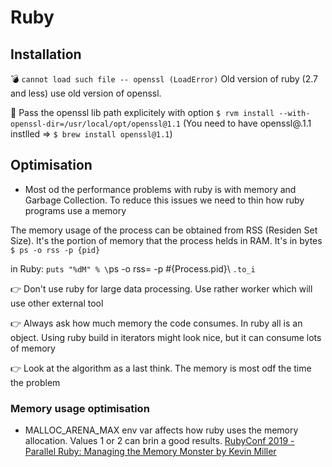 # Ruby

## Installation
:bomb: `cannot load such file -- openssl (LoadError)` Old version of ruby (2.7 and less) use old version of openssl. 

:wrench: Pass the openssl lib path explicitely with option `$ rvm install --with-openssl-dir=/usr/local/opt/openssl@1.1` (You need to have openssl@.1.1 instlled => `$ brew install openssl@1.1`) 


## Optimisation

- Most od the performance problems with ruby is with memory and Garbage Collection. To reduce this issues we need to thin how ruby programs use a memory

The memory usage of the process can be obtained from RSS (Residen Set Size). It's the portion of memory that the process helds in RAM. It's in bytes
`$ ps -o rss -p {pid}`

in Ruby: `puts "%dM" % \`ps -o rss= -p #{Process.pid}\ `.to_i`

:point_right: Don't use ruby for large data processing. Use rather worker which will use other external tool

:point_right: Always ask how much memory the code consumes. In ruby all is an object. Using ruby build in iterators might look nice, but it can consume lots of memory

:point_right: Look at the algorithm as a last think. The memory is most odf the time the problem

### Memory usage optimisation
- MALLOC_ARENA_MAX env var affects how ruby uses the memory allocation. Values 1 or 2 can brin a good results. [RubyConf 2019 - Parallel Ruby: Managing the Memory Monster by Kevin Miller](https://www.youtube.com/watch?v=4_yxbh9Enoc&t=1227s)   
